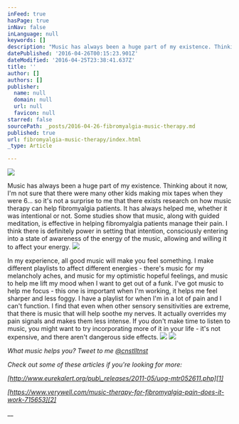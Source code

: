 ```yaml
---
inFeed: true
hasPage: true
inNav: false
inLanguage: null
keywords: []
description: "Music has always been a huge part of my existence. Thinking about it now, I'm not sure that there were many other kids making mix tapes when they were 6... so it's not a surprise to me that there exists research on how music therapy can help fibromyalgia patients. It has always helped me, whether it was intentional or not. Some studies show that music, along with guided meditation, is effective in helping fibromyalgia patients manage their pain. I think there is definitely power in setting that intention, consciously entering into a state of awareness of the energy of the music, allowing and willing it to affect your energy. "
datePublished: '2016-04-26T00:15:23.901Z'
dateModified: '2016-04-25T23:38:41.637Z'
title: ''
author: []
authors: []
publisher:
  name: null
  domain: null
  url: null
  favicon: null
starred: false
sourcePath: _posts/2016-04-26-fibromyalgia-music-therapy.md
published: true
url: fibromyalgia-music-therapy/index.html
_type: Article

---
```

![](https://the-grid-user-content.s3-us-west-2.amazonaws.com/adb6ed72-cd6f-4469-b156-66a458aacdc6.jpg)

Music has always been a huge part of my existence. Thinking about it now, I'm not sure that there were many other kids making mix tapes when they were 6... so it's not a surprise to me that there exists research on how music therapy can help fibromyalgia patients. It has always helped me, whether it was intentional or not. Some studies show that music, along with guided meditation, is effective in helping fibromyalgia patients manage their pain. I think there is definitely power in setting that intention, consciously entering into a state of awareness of the energy of the music, allowing and willing it to affect your energy. ![](https://the-grid-user-content.s3-us-west-2.amazonaws.com/acc6e60e-9ab4-444d-bf42-d04f3661fa5b.jpg)

In my experience, all good music will make you feel something. I make different playlists to affect different energies - there's music for my melancholy aches, and music for my optimistic hopeful feelings, and music to help me lift my mood when I want to get out of a funk. I've got music to help me focus - this one is important when I'm working, it helps me feel sharper and less foggy. I have a playlist for when I'm in a lot of pain and I can't function. I find that even when other sensory sensitivities are extreme, that there is music that will help soothe my nerves. It actually overrides my pain signals and makes them less intense. If you don't make time to listen to music, you might want to try incorporating more of it in your life - it's not expensive, and there aren't dangerous side effects. ![](https://the-grid-user-content.s3-us-west-2.amazonaws.com/cbcf375b-8115-4015-b6e8-84da46a4f772.jpg)
![](https://the-grid-user-content.s3-us-west-2.amazonaws.com/6740e87f-2e6b-4879-a294-5a52bcec1743.jpg)

_What music helps you? Tweet to me [@cnstlltnst][0]_

_Check out some of these articles if you're looking for more:_

_[http://www.eurekalert.org/pub\_releases/2011-05/uog-mtr052611.php][1]_

_[https://www.verywell.com/music-therapy-for-fibromyalgia-pain-does-it-work-715653][2]_

__


[0]: https://twitter.com/cnstlltnst
[1]: http://www.eurekalert.org/pub_releases/2011-05/uog-mtr052611.php
[2]: https://www.verywell.com/music-therapy-for-fibromyalgia-pain-does-it-work-715653